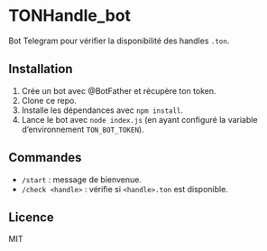 # TONHandle_bot

Bot Telegram pour vérifier la disponibilité des handles `.ton`.

## Installation

1. Crée un bot avec @BotFather et récupère ton token.
2. Clone ce repo.
3. Installe les dépendances avec `npm install`.
4. Lance le bot avec `node index.js` (en ayant configuré la variable d’environnement `TON_BOT_TOKEN`).

## Commandes

- `/start` : message de bienvenue.
- `/check <handle>` : vérifie si `<handle>.ton` est disponible.

## Licence

MIT

